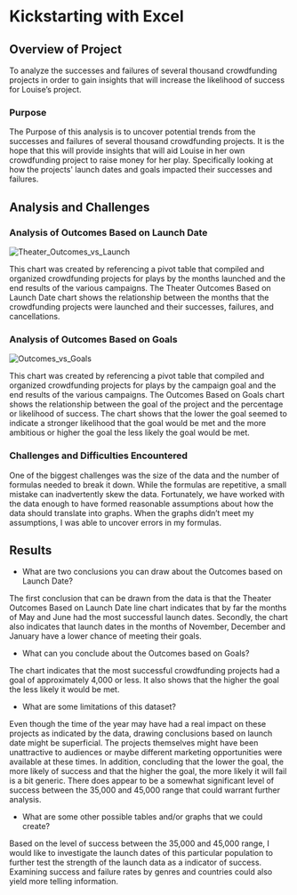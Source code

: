 # **Kickstarting with Excel**

## **Overview of Project**

To analyze the successes and failures of several thousand crowdfunding projects in order to gain insights that will increase the likelihood of success for Louise’s project. 

### **Purpose**

The Purpose of this analysis is to uncover potential trends from the successes and failures of several thousand crowdfunding projects. It is the hope that this will provide insights that will aid Louise in her own crowdfunding project to raise money for her play. Specifically looking at how the projects' launch dates and goals impacted their successes and failures. 

## **Analysis and Challenges**

### **Analysis of Outcomes Based on Launch Date**
![Theater_Outcomes_vs_Launch](https://user-images.githubusercontent.com/106631875/174403492-94165f5d-42ba-40c8-970a-b9486cfe8a13.png)

This chart was created by referencing a pivot table that compiled and organized crowdfunding projects for plays by the months launched and the end results of the various campaigns. The Theater Outcomes Based on Launch Date chart shows the relationship between the months that the crowdfunding projects were launched and their successes, failures, and cancellations. 

### **Analysis of Outcomes Based on Goals**
![Outcomes_vs_Goals](https://user-images.githubusercontent.com/106631875/174403445-fd73303a-810b-4dc1-8f44-989c2c4622d8.png)

This chart was created by referencing a pivot table that compiled and organized crowdfunding projects for plays by the campaign goal and the end results of the various campaigns. The Outcomes Based on Goals chart shows the relationship between the goal of the project and the percentage or likelihood of success.  The chart shows that the lower the goal seemed to indicate a stronger likelihood that the goal would be met and the more ambitious or higher the goal the less likely the goal would be met. 

### **Challenges and Difficulties Encountered**

One of the biggest challenges was the size of the data and the number of formulas needed to break it down. While the formulas are repetitive, a small mistake can inadvertently skew the data. Fortunately, we have worked with the data enough to have formed reasonable assumptions about how the data should translate into graphs. When the graphs didn’t meet my assumptions, I was able to uncover errors in my formulas. 

## **Results**

- What are two conclusions you can draw about the Outcomes based on Launch Date?

The first conclusion that can be drawn from the data is that the Theater Outcomes Based on Launch Date line chart indicates that by far the months of May and June had the most successful launch dates. Secondly, the chart also indicates that launch dates in the months of November, December and January have a lower chance of meeting their goals. 

- What can you conclude about the Outcomes based on Goals?

The chart indicates that the most successful crowdfunding projects had a goal of approximately 4,000 or less. It also shows that the higher the goal the less likely it would be met. 

- What are some limitations of this dataset?

Even though the time of the year may have had a real impact on these projects as indicated by the data, drawing conclusions based on launch date might be superficial. The projects themselves might have been unattractive to audiences or maybe different marketing opportunities were available at these times. In addition, concluding that the lower the goal, the more likely of success and that the higher the goal, the more likely it will fail is a bit generic. There does appear to be a somewhat significant level of success between the 35,000 and 45,000 range that could warrant further analysis. 

- What are some other possible tables and/or graphs that we could create?

Based on the level of success between the 35,000 and 45,000 range, I would like to investigate the launch dates of this particular population to further test the strength of the launch data as a indicator of success. Examining success and failure rates by genres and countries could also yield more telling information. 

